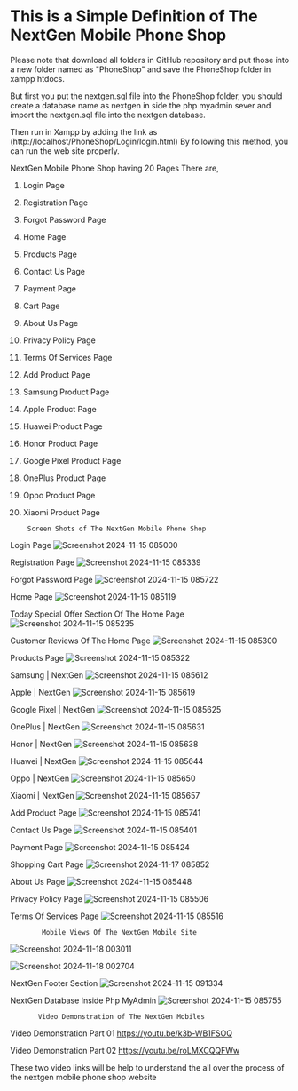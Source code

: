 # This is a Simple Definition of The NextGen Mobile Phone Shop

Please note that download all folders in GitHub repository and put those into a new folder named as "PhoneShop" and save the PhoneShop folder in xampp htdocs.

But first you put the nextgen.sql file into the PhoneShop folder, you should create a database name as nextgen in side the php myadmin sever and import the nextgen.sql file into the nextgen database.

Then run in Xampp by adding the link as (http://localhost/PhoneShop/Login/login.html) By following this method, you can run the web site properly.

NextGen Mobile Phone Shop having 20 Pages There are,

01) Login Page

02) Registration Page

03) Forgot Password Page

04) Home Page

05) Products Page

06) Contact Us Page

07) Payment Page

08) Cart Page

09) About Us Page

10) Privacy Policy Page

11) Terms Of Services Page

12) Add Product Page

13) Samsung Product Page

14) Apple Product Page

15) Huawei Product Page

16) Honor Product Page

17) Google Pixel Product Page

18) OnePlus Product Page

19) Oppo Product Page

20) Xiaomi Product Page




         Screen Shots of The NextGen Mobile Phone Shop 

Login Page
![Screenshot 2024-11-15 085000](https://github.com/user-attachments/assets/9223a6e2-efd1-4429-a1ee-79f6bda94f19)

Registration Page
![Screenshot 2024-11-15 085339](https://github.com/user-attachments/assets/16ff8c33-75c9-4932-8ecb-726023cb108b)

Forgot Password Page
![Screenshot 2024-11-15 085722](https://github.com/user-attachments/assets/505085c8-a3b0-446b-9c76-48bccd5ef1e6)

Home Page
![Screenshot 2024-11-15 085119](https://github.com/user-attachments/assets/a88e6449-f316-4ba4-b55f-b820d4764797)

Today Special Offer Section Of The Home Page
![Screenshot 2024-11-15 085235](https://github.com/user-attachments/assets/a2c2fc59-4e0d-4fc6-bfaf-46135669c128)

Customer Reviews Of The Home Page
![Screenshot 2024-11-15 085300](https://github.com/user-attachments/assets/b651037d-eceb-48b6-b5dd-eb9195436018)

Products Page
![Screenshot 2024-11-15 085322](https://github.com/user-attachments/assets/b22ee061-3bc9-44c3-b68c-93423bdb59d0)

Samsung | NextGen
![Screenshot 2024-11-15 085612](https://github.com/user-attachments/assets/37da5652-812e-4ecb-aa9e-afa86d633e70)

Apple | NextGen
![Screenshot 2024-11-15 085619](https://github.com/user-attachments/assets/a13e17c2-22b7-4d79-8f5e-83a2ff55dbbe)

Google Pixel | NextGen
![Screenshot 2024-11-15 085625](https://github.com/user-attachments/assets/2c49a1af-0b50-4f89-a52a-57bba37b656b)

OnePlus | NextGen
![Screenshot 2024-11-15 085631](https://github.com/user-attachments/assets/40431ac3-615c-4306-9d27-f0a0bb4ef412)

Honor | NextGen
![Screenshot 2024-11-15 085638](https://github.com/user-attachments/assets/6aa2b8f5-7a4b-4f7b-871a-51da1ccb13af)

Huawei | NextGen
![Screenshot 2024-11-15 085644](https://github.com/user-attachments/assets/dca19b86-a1d0-41e2-b6a3-d6ba3f2efc7f)

Oppo | NextGen
![Screenshot 2024-11-15 085650](https://github.com/user-attachments/assets/244daafe-463b-46fe-b66d-50e6396da749)

Xiaomi | NextGen
![Screenshot 2024-11-15 085657](https://github.com/user-attachments/assets/c16ec05c-a6d0-4ea2-aa8e-9b1a4b9691a7)

Add Product Page
![Screenshot 2024-11-15 085741](https://github.com/user-attachments/assets/e291ac4f-6c6b-4294-a3d5-0854f0c40970)

Contact Us Page
![Screenshot 2024-11-15 085401](https://github.com/user-attachments/assets/d549ab15-e6ad-47d2-9d3f-1cfd8cfe8515)

Payment Page
![Screenshot 2024-11-15 085424](https://github.com/user-attachments/assets/1c11334b-9a60-486d-9792-9153501c7bf8)

Shopping Cart Page
![Screenshot 2024-11-17 085852](https://github.com/user-attachments/assets/28d87ec5-5150-4623-b5b7-8f197551b141)

About Us Page
![Screenshot 2024-11-15 085448](https://github.com/user-attachments/assets/7ef8751d-2571-418f-aeb1-89389b193405)

Privacy Policy Page
![Screenshot 2024-11-15 085506](https://github.com/user-attachments/assets/c4a264df-7e88-4c5a-8059-e9af7d80a0a4)

Terms Of Services Page
![Screenshot 2024-11-15 085516](https://github.com/user-attachments/assets/3b84d6c6-c26b-4a57-808e-b8d7a879f822)

            Mobile Views Of The NextGen Mobile Site
![Screenshot 2024-11-18 003011](https://github.com/user-attachments/assets/fc920658-0784-4dd4-b658-2c0f51caf6d0)

![Screenshot 2024-11-18 002704](https://github.com/user-attachments/assets/7c0db98a-b5a8-4261-8451-228109367c36)

NextGen Footer Section
![Screenshot 2024-11-15 091334](https://github.com/user-attachments/assets/346ce585-3d0f-49ca-8aff-107093522487)

NextGen Database Inside Php MyAdmin
![Screenshot 2024-11-15 085755](https://github.com/user-attachments/assets/0581ead1-b0a4-4da1-adf9-371117ab4d7d)

           Video Demonstration of The NextGen Mobiles
              
Video Demonstration Part 01    https://youtu.be/k3b-WB1FSOQ     

Video Demonstration Part 02    https://youtu.be/roLMXCQQFWw   

These two video links will be help to understand the all over the process of the nextgen mobile phone shop website

